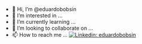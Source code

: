 - 👋 Hi, I’m @eduardobobsin
- 👀 I’m interested in ...
- 🌱 I’m currently learning ...
- 💞️ I’m looking to collaborate on ...
- 📫 How to reach me ... [![Linkedin: eduardobobsin](https://img.shields.io/badge/-Eduardo%20Bobsin-blue?style=flat-square&logo=Linkedin&logoColor=white&link=https://www.linkedin.com/in/eduardobobsin/)](https://www.linkedin.com/in/eduardobobsin/)

<!---
eduardobobsin/eduardobobsin is a ✨ special ✨ repository because its `README.md` (this file) appears on your GitHub profile.
You can click the Preview link to take a look at your changes.
--->
